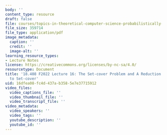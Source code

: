 ```yaml
---
body: ''
content_type: resource
draft: false
file: courses/topics-in-theoretical-computer-science-probabilistically-checkable-proofs/mit18_408f22_lec16.pdf
file_size: 359714
file_type: application/pdf
image_metadata:
  caption: ''
  credit: ''
  image-alt: ''
learning_resource_types:
- Lecture Notes
license: https://creativecommons.org/licenses/by-nc-sa/4.0/
resourcetype: Document
title: '18.408 F2022 Lecture 16: The Set-cover Problem and A Reduction from Label-cover
  to Set-cover'
uid: 16dfea08-fc4d-437a-b358-5e7e37715912
video_files:
  video_captions_file: ''
  video_thumbnail_file: ''
  video_transcript_file: ''
video_metadata:
  video_speakers: ''
  video_tags: ''
  youtube_description: ''
  youtube_id: ''
---
```

